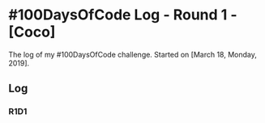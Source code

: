 # #100DaysOfCode Log - Round 1 - [Coco]

The log of my #100DaysOfCode challenge. Started on [March 18, Monday, 2019].

## Log

### R1D1
